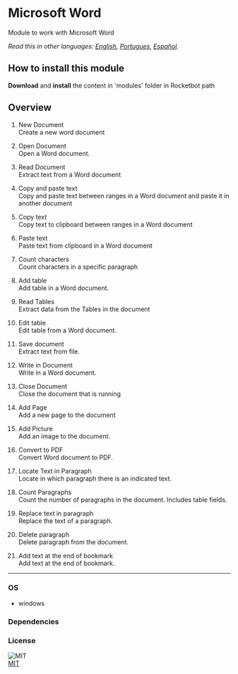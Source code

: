 # Microsoft Word
  
Module to work with Microsoft Word  

*Read this in other languages: [English](README.md), [Portugues](README.pr.md), [Español](README.es.md).*

## How to install this module
  
__Download__ and __install__ the content in 'modules' folder in Rocketbot path  



## Overview


1. New Document  
Create a new word document

2. Open Document  
Open a Word document.

3. Read Document  
Extract text from a Word document

4. Copy and paste text  
Copy and paste text between ranges in a Word document and paste it in another document

5. Copy text  
Copy text to clipboard between ranges in a Word document

6. Paste text  
Paste text from clipboard in a Word document

7. Count characters  
Count characters in a specific paragraph

8. Add table  
Add table in a Word document.

9. Read Tables  
Extract data from the Tables in the document

10. Edit table  
Edit table from a Word document.

11. Save document  
Extract text from file.

12. Write in Document  
Write in a Word document.

13. Close Document  
Close the document that is running

14. Add Page  
Add a new page to the document

15. Add Picture  
Add an image to the document.

16. Convert to PDF  
Convert Word document to PDF.

17. Locate Text in Paragraph  
Locate in which paragraph there is an indicated text.

18. Count Paragraphs  
Count the number of paragraphs in the document. Includes table fields.

19. Replace text in paragraph  
Replace the text of a paragraph.

20. Delete paragraph  
Delete paragraph from the document.

21. Add text at the end of bookmark  
Add text at the end of bookmark.  




----
### OS

- windows

### Dependencies

### License
  
![MIT](https://camo.githubusercontent.com/107590fac8cbd65071396bb4d04040f76cde5bde/687474703a2f2f696d672e736869656c64732e696f2f3a6c6963656e73652d6d69742d626c75652e7376673f7374796c653d666c61742d737175617265)  
[MIT](http://opensource.org/licenses/mit-license.ph)